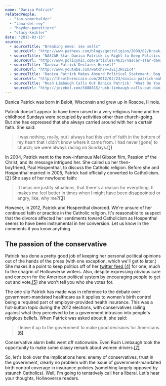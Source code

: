 ```yaml
---
name: "Danica Patrick"
relatedPeople:
  - "ian-somerhalder"
  - "lana-del-rey"
  - "hayden-panettiere"
  - "stacy-keibler"
date: "2013-03-15"
sources:
  - sourceTitle: "Breaking news: sex sells"
    sourceUrl: "http://www.patheos.com/blogs/getreligion/2009/02/breaking-news-sex-sells/"
  - sourceTitle: "NASCAR Star Danica Patrick is Right to Keep Politics Off of Twitter, and Other Celebrities Should Follow Suit"
    sourceUrl: "http://www.policymic.com/articles/4635/nascar-star-danica-patrick-is-right-to-keep-politics-off-of-twitter-and-other-celebrities-should-follow-suit"
  - sourceTitle: "Danica Patrick Declares Herself"
    sourceUrl: "http://www.youtube.com/watch?v=JE1j3HcZIc4"
  - sourceTitle: "Danica Patrick Makes Absurd Political Statement, Bog Dwellers Hardest Hit"
    sourceUrl: "http://theothermccain.com/2012/02/23/danica-patrick-makes-absurd-political-statement-bog-dwellers-hardest-hit/"
  - sourceTitle: "Rush Limbaugh Calls Out Danica Patrick: 'What Do You Expect From a Woman Driver?'"
    sourceUrl: "http://jezebel.com/5888815/rush-limbaugh-calls-out-danica-patrick-what-do-you-expect-from-a-woman-driver"
---
```


Danica Patrick was born in Beloit, Wisconsin and grew up in Roscoe, Illinois.

Patrick doesn't appear to have been raised in a very religious home and her childhood Sundays were occupied by activities other than church-going. But she has expressed that she always carried around with her a certain faith. She said:

>I was nothing, really, but I always had this sort of faith in the bottom of my heart that I didn't know where it came from. I had never [gone] to church; we were always racing on Sundays.<a class="source-citation" href="#http://www.patheos.com/blogs/getreligion/2009/02/breaking-news-sex-sells/" title="Breaking news: sex sells">[1]</a>

In 2004, Patrick went to the now-infamous Mel Gibson film, Passion of the Christ, and its message intrigued her. She called up her then-boyfriend, Paul Hospenthal, to discuss the Catholic religion. Before she and Hospenthal married in 2005, Patrick had officially converted to Catholicism.<a class="source-citation" href="#http://www.patheos.com/blogs/getreligion/2009/02/breaking-news-sex-sells/" title="Breaking news: sex sells">[2]</a> She says of her newfound faith:

>It helps me justify situations, that there's a reason for everything. It makes me feel better in times when I might have been disappointed or angry, like, why me?<a class="source-citation" href="#http://www.patheos.com/blogs/getreligion/2009/02/breaking-news-sex-sells/" title="Breaking news: sex sells">[3]</a>

However, in 2012, Patrick and Hospenthal divorced. We're unsure of her continued faith or practice in the Catholic religion. It's reasonable to suspect that the divorce affected her sentiments toward Catholicism as Hospenthal seems to have been instrumental in her conversion. Let us know in the comments if you know anything.


## The passion of the conservative

Patrick has done a pretty good job of keeping her personal political opinions out of the hands of the press (with one exception, which we'll get to later.) She makes it a point to keep politics off of her [twitter feed](https://twitter.com/DanicaPatrick),<a class="source-citation" href="#http://www.policymic.com/articles/4635/nascar-star-danica-patrick-is-right-to-keep-politics-off-of-twitter-and-other-celebrities-should-follow-suit" title="NASCAR Star Danica Patrick is Right to Keep Politics Off of Twitter, and Other Celebrities Should Follow Suit">[4]</a> for one, much to the chagrin of Hollowverse writers. Also, despite expressing obvious care and concern for the American political system by encouraging people to get out and vote,<a class="source-citation" href="#http://www.youtube.com/watch?v=JE1j3HcZIc4" title="Danica Patrick Declares Herself">[5]</a> she won't tell you who she votes for.

The one slip Patrick has made was in reference to the debate over government-mandated healthcare as it applies to women's birth control being a required part of employer-provided health insurance. This was a hot-button topic during the 2012 elections, with conservatives railing against what they perceived to be a government intrusion into people's religious beliefs. When Patrick was asked about it, she said:

>I leave it up to the government to make good decisions for Americans.<a class="source-citation" href="#http://theothermccain.com/2012/02/23/danica-patrick-makes-absurd-political-statement-bog-dwellers-hardest-hit/" title="Danica Patrick Makes Absurd Political Statement, Bog Dwellers Hardest Hit">[6]</a>

Conservative alarm bells went off nationwide. Even Rush Limbaugh took the opportunity to make some classy remark about women drivers.<a class="source-citation" href="#http://jezebel.com/5888815/rush-limbaugh-calls-out-danica-patrick-what-do-you-expect-from-a-woman-driver" title="Rush Limbaugh Calls Out Danica Patrick: &apos;What Do You Expect From a Woman Driver?&apos;">[7]</a>

So, let's look over the implications here: enemy of conservatives, trust in the government, clearly no problem with the issue of government-mandated birth control coverage in insurance policies (something largely opposed by staunch Catholics). Well, I'm going to tentatively call her a liberal. Let's hear your thoughts, Hollwoverse readers.